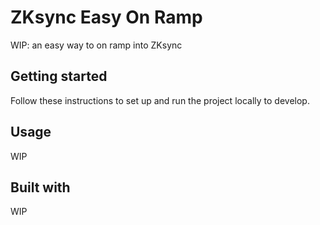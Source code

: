 # ZKsync Easy On Ramp

WIP: an easy way to on ramp into ZKsync

## Getting started

Follow these instructions to set up and run the project locally to develop.

## Usage

WIP

## Built with

WIP
